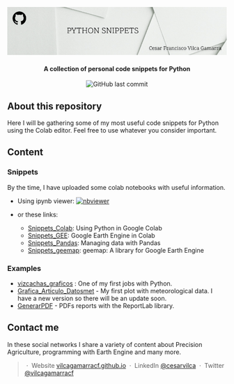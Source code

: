 <p align='center'>
   <img src="Python_snippets_logo.jpg" alt="Python Snippets Logo"/>
</p>

<h4 align="center"> A collection of personal code snippets for Python</h4>

<p align='center'>
   <img src="https://img.shields.io/github/last-commit/vilcagamarracf/Python_Snippets?style=flat-square" alt="GitHub last commit"/>
</p>

## About this repository

Here I will be gathering some of my most useful code snippets for Python using the Colab editor. Feel free to use whatever you consider important.

## Content

### Snippets
By the time, I have uploaded some colab notebooks with useful information.  

- Using ipynb viewer: [![nbviewer](https://raw.githubusercontent.com/jupyter/design/master/logos/Badges/nbviewer_badge.svg)](https://nbviewer.org/github/vilcagamarracf/Python_Snippets/tree/main/snippets/)

- or these links:
   - [Snippets_Colab](snippets/Snippets_Colab.ipynb): Using Python in Google Colab
   - [Snippets_GEE](https://colab.research.google.com/github/vilcagamarracf/Python_Snippets/blob/main/snippets/Snippets_GEE.ipynb): Google Earth Engine in Colab
   - [Snippets_Pandas](snippets/Snippets_Pandas.ipynb): Managing data with Pandas
   - [Snippets_geemap](snippets/Snippets_geemap.ipynb): geemap: A library for Google Earth Engine

### Examples
- [vizcachas_graficos](vizcachas_graficos.ipynb) : One of my first jobs with Python.
- [Grafica_Articulo_Datosmet](Grafica_Articulo_Datosmet.ipynb) - My first plot with meteorological data. I have a new version so there will be an update soon.
- [GenerarPDF](GenerarPDF.ipynb) - PDFs reports with the ReportLab library.

## Contact me

In these social networks I share a variety of content about Precision Agriculture, programming with Earth Engine and many more. 

> &nbsp;&middot;&nbsp; Website [vilcagamarracf.github.io](https://vilcagamarracf.github.io/) &nbsp;&middot;&nbsp;
> LinkedIn [@cesarvilca](https://www.linkedin.com/in/cesarvilca/) &nbsp;&middot;&nbsp;
> Twitter [@vilcagamarracf](https://twitter.com/vilcagamarracf)

